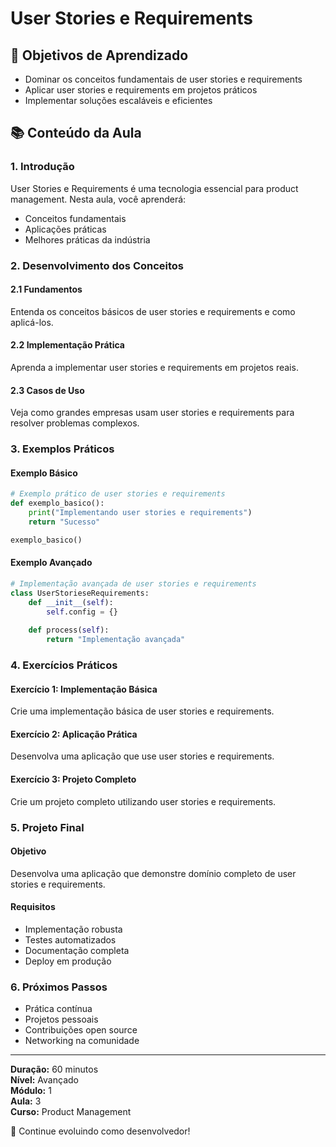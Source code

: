 # User Stories e Requirements

## 🎯 Objetivos de Aprendizado
- Dominar os conceitos fundamentais de user stories e requirements
- Aplicar user stories e requirements em projetos práticos
- Implementar soluções escaláveis e eficientes

## 📚 Conteúdo da Aula

### 1. Introdução
User Stories e Requirements é uma tecnologia essencial para product management. Nesta aula, você aprenderá:

- Conceitos fundamentais
- Aplicações práticas
- Melhores práticas da indústria

### 2. Desenvolvimento dos Conceitos

#### 2.1 Fundamentos
Entenda os conceitos básicos de user stories e requirements e como aplicá-los.

#### 2.2 Implementação Prática
Aprenda a implementar user stories e requirements em projetos reais.

#### 2.3 Casos de Uso
Veja como grandes empresas usam user stories e requirements para resolver problemas complexos.

### 3. Exemplos Práticos

#### Exemplo Básico
```python
# Exemplo prático de user stories e requirements
def exemplo_basico():
    print("Implementando user stories e requirements")
    return "Sucesso"

exemplo_basico()
```

#### Exemplo Avançado
```python
# Implementação avançada de user stories e requirements
class UserStorieseRequirements:
    def __init__(self):
        self.config = {}
    
    def process(self):
        return "Implementação avançada"
```

### 4. Exercícios Práticos

#### Exercício 1: Implementação Básica
Crie uma implementação básica de user stories e requirements.

#### Exercício 2: Aplicação Prática
Desenvolva uma aplicação que use user stories e requirements.

#### Exercício 3: Projeto Completo
Crie um projeto completo utilizando user stories e requirements.

### 5. Projeto Final

#### Objetivo
Desenvolva uma aplicação que demonstre domínio completo de user stories e requirements.

#### Requisitos
- Implementação robusta
- Testes automatizados
- Documentação completa
- Deploy em produção

### 6. Próximos Passos

- Prática contínua
- Projetos pessoais
- Contribuições open source
- Networking na comunidade

---

**Duração:** 60 minutos  
**Nível:** Avançado  
**Módulo:** 1  
**Aula:** 3  
**Curso:** Product Management

🎉 Continue evoluindo como desenvolvedor!
